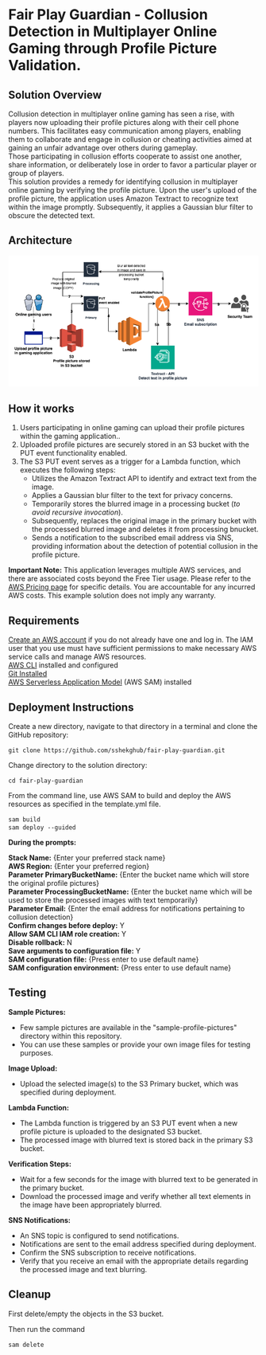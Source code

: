 # Fair Play Guardian - Collusion Detection in Multiplayer Online Gaming through Profile Picture Validation.

## Solution Overview 
Collusion detection in multiplayer online gaming has seen a rise, with players now uploading their 
profile pictures along with their cell phone numbers. This facilitates easy communication among players, enabling them to collaborate and engage in collusion or cheating activities aimed at gaining an unfair advantage over others during gameplay.   
Those participating in collusion efforts cooperate to assist one another, share information, or deliberately lose in order to favor a particular player or group of players.  
This solution provides a remedy for identifying collusion in multiplayer online gaming by verifying the profile picture. 
Upon the user's upload of the profile picture, the application uses Amazon Textract to recognize text within the image 
promptly. Subsequently, it applies a Gaussian blur filter to obscure the detected text.

## Architecture

![Diagram](FPG-Architecture.png)

## How it works
1. Users participating in online gaming can upload their profile pictures within the gaming application..
2. Uploaded profile pictures are securely stored in an S3 bucket with the PUT event functionality enabled.
3. The S3 PUT event serves as a trigger for a Lambda function, which executes the following steps: 
    - Utilizes the Amazon Textract API to identify and extract text from the image.
    - Applies a Gaussian blur filter to the text for privacy concerns.
    - Temporarily stores the blurred image in a processing bucket (_to avoid recursive invocation_).
    - Subsequently, replaces the original image in the primary bucket with the processed blurred image and deletes it from processing bnucket.
    - Sends a notification to the subscribed email address via SNS, providing information about the detection of potential collusion in the profile picture.

**Important Note:** 
This application leverages multiple AWS services, and there are associated costs beyond the Free Tier usage. Please refer to the [AWS Pricing page](https://aws.amazon.com/pricing/) for specific details. You are accountable for any incurred AWS costs. This example solution does not imply any warranty.

## Requirements
[Create an AWS account](https://portal.aws.amazon.com/gp/aws/developer/registration/index.html) if you do not already have one and log in. The IAM user that you use must have sufficient permissions to make necessary AWS service calls and manage AWS resources.  
[AWS CLI](https://docs.aws.amazon.com/cli/latest/userguide/install-cliv2.html) installed and configured  
[Git Installed](https://git-scm.com/book/en/v2/Getting-Started-Installing-Git)  
[AWS Serverless Application Model](https://docs.aws.amazon.com/serverless-application-model/latest/developerguide/serverless-sam-cli-install.html) (AWS SAM) installed  

## Deployment Instructions
Create a new directory, navigate to that directory in a terminal and clone the GitHub repository:  
    
    git clone https://github.com/sshekghub/fair-play-guardian.git

Change directory to the solution directory:  
    
    cd fair-play-guardian

From the command line, use AWS SAM to build and deploy the AWS resources as specified in the template.yml file.  

    sam build
    sam deploy --guided

**During the prompts:**  

**Stack Name:** {Enter your preferred stack name}  
**AWS Region:** {Enter your preferred region}  
**Parameter PrimaryBucketName:** {Enter the bucket name which will store the original profile pictures}  
**Parameter ProcessingBucketName:** {Enter the bucket name which will be used to store the processed images with text temporarily}  
**Parameter Email:** {Enter the email address for notifications pertaining to collusion detection}  
**Confirm changes before deploy:** Y  
**Allow SAM CLI IAM role creation:** Y  
**Disable rollback:** N  
**Save arguments to configuration file:** Y  
**SAM configuration file:** {Press enter to use default name}  
**SAM configuration environment:** {Press enter to use default name}  

## Testing

**Sample Pictures:**
- Few sample pictures are available in the "sample-profile-pictures" directory within this repository.
- You can use these samples or provide your own image files for testing purposes.

**Image Upload:**
- Upload the selected image(s) to the S3 Primary bucket, which was specified during deployment.

**Lambda Function:**
- The Lambda function is triggered by an S3 PUT event when a new profile picture is uploaded to the designated S3 bucket.
- The processed image with blurred text is stored back in the primary S3 bucket.

**Verification Steps:**
- Wait for a few seconds for the image with blurred text to be generated in the primary bucket.
- Download the processed image and verify whether all text elements in the image have been appropriately blurred.

**SNS Notifications:**
- An SNS topic is configured to send notifications.
- Notifications are sent to the email address specified during deployment.
- Confirm the SNS subscription to receive notifications.
- Verify that you receive an email with the appropriate details regarding the processed image and text blurring.      

## Cleanup
First delete/empty the objects in the S3 bucket.   

Then run the command  
    
    sam delete
